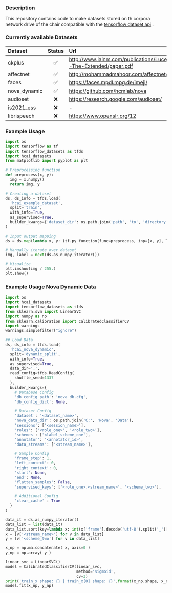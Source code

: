 ### Description
This repository contains code to make datasets stored on th corpora network drive of the chair compatible with the [tensorflow dataset api](https://www.tensorflow.org/api_docs/python/tf/data/Dataset) .

### Currently available Datasets

| Dataset       | Status        | Url  |
| :------------- |:-------------:| :-----|
| ckplus        | ✅             | http://www.iainm.com/publications/Lucey2010-The-Extended/paper.pdf |
| affectnet     | ✅             | http://mohammadmahoor.com/affectnet/ |
| faces         | ✅             |    https://faces.mpdl.mpg.de/imeji/ |
| nova_dynamic  | ✅             |    https://github.com/hcmlab/nova |
| audioset      | ❌             | https://research.google.com/audioset/ |
| is2021_ess    | ❌             |    -|
| librispeech   | ❌             |    https://www.openslr.org/12 |


### Example Usage

```python
import os
import tensorflow as tf
import tensorflow_datasets as tfds
import hcai_datasets
from matplotlib import pyplot as plt

# Preprocessing function
def preprocess(x, y):
  img = x.numpy()
  return img, y

# Creating a dataset
ds, ds_info = tfds.load(
  'hcai_example_dataset',
  split='train',
  with_info=True,
  as_supervised=True,
  builder_kwargs={'dataset_dir': os.path.join('path', 'to', 'directory')}
)

# Input output mapping
ds = ds.map(lambda x, y: (tf.py_function(func=preprocess, inp=[x, y], Tout=[tf.float32, tf.int64])))

# Manually iterate over dataset
img, label = next(ds.as_numpy_iterator())

# Visualize
plt.imshow(img / 255.)
plt.show()
```

### Example Usage Nova Dynamic Data
```python
import os
import hcai_datasets
import tensorflow_datasets as tfds
from sklearn.svm import LinearSVC
import numpy as np
from sklearn.calibration import CalibratedClassifierCV
import warnings
warnings.simplefilter("ignore")

## Load Data
ds, ds_info = tfds.load(
  'hcai_nova_dynamic',
  split='dynamic_split',
  with_info=True,
  as_supervised=True,
  data_dir='.',
  read_config=tfds.ReadConfig(
    shuffle_seed=1337
  ),
  builder_kwargs={
    # Database Config
    'db_config_path': 'nova_db.cfg',
    'db_config_dict': None,

    # Dataset Config
    'dataset': '<dataset_name>',
    'nova_data_dir': os.path.join('C:', 'Nova', 'Data'),
    'sessions': ['<session_name>'],
    'roles': ['<role_one>', '<role_two>'],
    'schemes': ['<label_scheme_one'],
    'annotator': '<annotator_id>',
    'data_streams': ['<stream_name>'],

    # Sample Config
    'frame_step': 1,
    'left_context': 0,
    'right_context': 0,
    'start': None,
    'end': None,
    'flatten_samples': False, 
    'supervised_keys': ['<role_one>.<stream_name>', '<scheme_two>'],

    # Additional Config
    'clear_cache' : True
  }
)

data_it = ds.as_numpy_iterator()
data_list = list(data_it)
data_list.sort(key=lambda x: int(x['frame'].decode('utf-8').split('_')[0]))
x = [v['<stream_name>'] for v in data_list]
y = [v['<scheme_two'] for v in data_list]

x_np = np.ma.concatenate( x, axis=0 )
y_np = np.array( y )

linear_svc = LinearSVC()
model = CalibratedClassifierCV(linear_svc,
                               method='sigmoid',
                               cv=3)
print('train_x shape: {} | train_x[0] shape: {}'.format(x_np.shape, x_np[0].shape))
model.fit(x_np, y_np)
```
